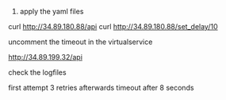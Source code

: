 1. apply the yaml files

curl http://34.89.180.88/api
curl http://34.89.180.88/set_delay/10

uncomment the timeout in the virtualservice

http://34.89.199.32/api

check the logfiles

first attempt
3 retries afterwards
timeout after 8 seconds